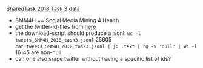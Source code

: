 [SharedTask 2018 Task 3 data](https://healthlanguageprocessing.files.wordpress.com/2018/04/task3_trainingset3_download_form.zip)  
* SMM4H == Social Media Mining 4 Health  
* get the twitter-id-files from [here](https://healthlanguageprocessing.files.wordpress.com/2018/04/task3_trainingset3_download_form.zip)  
* the download-script should produce a jsonl: `wc -l tweets_SMM4H_2018_task3.jsonl` 25605  
`cat tweets_SMM4H_2018_task3.jsonl | jq .text | rg -v 'null' | wc -l`  16145 are non-null  
* can one also srape twitter without having a specific list of ids? 